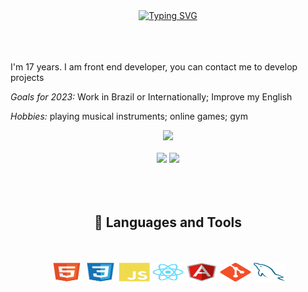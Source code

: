 
<div align="center">
<a href="https://git.io/typing-svg"><img src="https://readme-typing-svg.demolab.com?font=Lucida+Sans&size=30&duration=3998&pause=40&color=356BFF&center=verdadeiro&vCenter=verdadeiro&repeat=verdadeiro&random=falso&width=435&lines=Hello%2C+world!!;I'm+Junior+Reis;I'm+from+Brazil;and+I+study+web+development" alt="Typing SVG" /></a>
</div>
 <br>
 <br>
 <br>

I'm 17 years.
I am front end developer, you can contact me to develop projects

*Goals for 2023:* Work in Brazil or Internationally; Improve my English

*Hobbies:* playing musical instruments; online games; gym
 
 

<div align="center">
<img src="https://i.pinimg.com/originals/f1/ed/a4/f1eda4768df8d8135c779772f2833e88.gif" width="50%" height="auto" frameBorder="0">
</div>
<br>

<div align="center" style="display: inline_block">
<img height="200em" src="https://github-readme-stats.vercel.app/api/top-langs/?username=JuniorReisx&layout=compact&langs_count=7&theme=blue"/>
<img height="200em" src="https://github-readme-stats.vercel.app/api?username=JuniorReisx&show_icons=true&theme=blue"/>
</div>

<br>
<br>
<br>

 <h2 align="center"> <b>🔭 Languages and Tools</b> </h2>


<div style="display: inline_block" align="center"><br>
  <br>
   <img align="center" alt="JuniorHTML" height="30" width="50" src="https://raw.githubusercontent.com/devicons/devicon/master/icons/html5/html5-original.svg">
   <img align="center" alt="JuniorCSS" height="30" width="50" src="https://raw.githubusercontent.com/devicons/devicon/master/icons/css3/css3-original.svg">
  <img align="center" alt="JuniorJs" height="30" width="50" src="https://raw.githubusercontent.com/devicons/devicon/master/icons/javascript/javascript-plain.svg">
  <img align="center" alt="JuniorReact" height="30" width="50" src="https://raw.githubusercontent.com/devicons/devicon/master/icons/react/react-original.svg">
  <img align="center" alt="JuniorAngular" height="30" width="50" src="https://raw.githubusercontent.com/devicons/devicon/master/icons/angularjs/angularjs-original.svg">
  <img align="center" alt="JuniorGit" height="30" width="50" src="https://raw.githubusercontent.com/devicons/devicon/master/icons/git/git-original.svg">
 
  <img align="center" alt="JuniorFigma" height="30" width="50" src="https://raw.githubusercontent.com/devicons/devicon/master/icons/mysql/mysql-original.svg">
</div>
<br>
<br>


